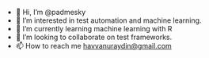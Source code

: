 - 👋 Hi, I’m @padmesky
- 👀 I’m interested in test automation and machine learning.
- 🌱 I’m currently learning machine learning with R
- 💞️ I’m looking to collaborate on test frameworks.
- 📫 How to reach me havvanuraydin@gmail.com

<!---
padmesky/padmesky is a ✨ special ✨ repository because its `README.md` (this file) appears on your GitHub profile.
You can click the Preview link to take a look at your changes.
--->
